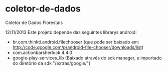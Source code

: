 coletor-de-dados
================

Coletor de Dados Florestais

12/11/2013
Este projeto depende das seguintes librarys android:
  * br.com.thinkti.android.filechooser (que pode ser baixado em: http://code.google.com/p/android-file-chooser/downloads/list)
  * com.actionbarsherlock 4.4.0
  * google-play-services_lib (Baixado através do sdk manager, e importado do diretório da sdk "<android-sdk>/extras/google/")
